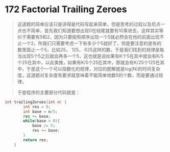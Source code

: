 # 172 Factorial Trailing Zeroes

> 这道题的简单应该只是讲得是代码写起来简单，但是思考的过程以及坑点一点也不简单，首先我们知道要想出现0在结尾就要有10乘进去，这样其实等价于需要有5和2，因为只要按照顺序出现一个5就必然会在他的前面出现不止一个2，所我们只需要考虑一下有多少个5就好了，但是要注意的是有的数里面止一个5，比如25， 125， 625这样的数，于是我们找到的规律是每当出现5个5之后就会再多一个5，这也就是说如果有K个5在其中就会有K/5个25在其中，以此类推，如果有K/5个25在其中，那就会有K/25个125在其中，于是这个一个可以指数化的规律，对应的题解就是log(N)的时间复杂度，这道题对复杂度有要求就意味着不能简单地数5的个数，而是要通过规律。

> 于是程序的主要部分代码就是：




```C++
int trailingZeroes(int n) {
        int res = 0;
        int base = n/5;
        res += base;
        while(base > 0){
            base /= 5;
            res += base;
        }
        return res;
    }
```